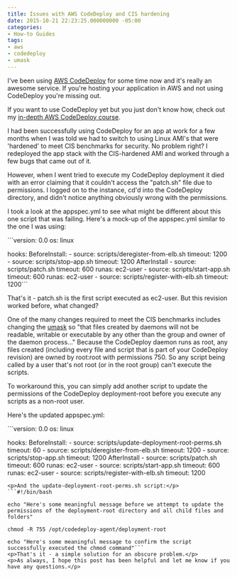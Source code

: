 ```yaml
---
title: Issues with AWS CodeDeploy and CIS hardening
date: 2015-10-21 22:23:25.000000000 -05:00
categories:
- How-to Guides
tags:
- aws
- codedeploy
- umask
---
```

<p>I've been using <a href="https://aws.amazon.com/codedeploy/" target="_blank">AWS CodeDeploy</a> for some time now and it's really an awesome service. If you're hosting your application in AWS and not using CodeDeploy you're missing out.</p>
<p>If you want to use CodeDeploy yet but you just don't know how, check out my <a href="https://www.udemy.com/aws-codedeploy/?couponCode=GOBLs375" target="_blank">in-depth AWS CodeDeploy course</a>.</p>
<p>I had been successfully using CodeDeploy for an app at work for a few months when I was told we had to switch to using Linux AMI's that were 'hardened' to meet CIS benchmarks for security. No problem right? I redeployed the app stack with the CIS-hardened AMI and worked through a few bugs that came out of it.</p>
<p>However, when I went tried to execute my CodeDeploy deployment it died with an error claiming that it couldn't access the "patch.sh" file due to permissions. I logged on to the instance, cd'd into the CodeDeploy directory, and didn't notice anything obviously wrong with the permissions.</p>
<p>I took a look at the appspec.yml to see what might be different about this one script that was failing. Here's a mock-up of the appspec.yml similar to the one I was using:</p>
```version: 0.0
os: linux

hooks:
  BeforeInstall:
    - source: scripts/deregister-from-elb.sh
      timeout: 1200
    - source: scripts/stop-app.sh
      timeout: 1200
  AfterInstall
    - source: scripts/patch.sh
      timeout: 600
      runas: ec2-user
    - source: scripts/start-app.sh
      timeout: 600
      runas: ec2-user
    - source: scripts/register-with-elb.sh
      timeout: 1200```
<p>That's it - patch.sh is the first script executed as ec2-user. But this revision worked before, what changed?</p>
<p>One of the many changes required to meet the CIS benchmarks includes changing the <a href="https://en.wikipedia.org/wiki/Umask">umask</a> so "that files created by daemons will not be readable, writable or executable by any other than the group and owner of the daemon process..." Because the CodeDeploy daemon runs as root, any files created (including every file and script that is part of your CodeDeploy revision) are owned by root:root with permissions 750. So any script being called by a user that's not root (or in the root group) can't execute the scripts.</p>
<p>To workaround this, you can simply add another script to update the permissions of the CodeDeploy deployment-root before you execute any scripts as a non-root user.</p>
<p>Here's the updated appspec.yml:</p>
```version: 0.0
os: linux

hooks:
  BeforeInstall:
    - source: scripts/update-deployment-root-perms.sh
      timeout: 60
    - source: scripts/deregister-from-elb.sh
      timeout: 1200
    - source: scripts/stop-app.sh
      timeout: 1200
  AfterInstall
    - source: scripts/patch.sh
      timeout: 600
      runas: ec2-user
    - source: scripts/start-app.sh
      timeout: 600
      runas: ec2-user
    - source: scripts/register-with-elb.sh
      timeout: 1200
```
<p>And the update-deployment-root-perms.sh script:</p>
```#!/bin/bash

echo "Here's some meaningful message before we attempt to update the permissions of the deployment-root directory and all child files and folders"

chmod -R 755 /opt/codedeploy-agent/deployment-root

echo "Here's some meaningful message to confirm the script successfully executed the chmod command"```
<p>That's it - a simple solution for an obscure problem.</p>
<p>As always, I hope this post has been helpful and let me know if you have any questions.</p>
